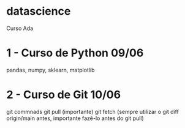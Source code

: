 # datascience
Curso Ada

# 1 - Curso de Python 09/06
pandas, numpy, sklearn, matplotlib

# 2 - Curso de Git 10/06
git commnads
git pull (importante)
git fetch (sempre utilizar o git diff origin/main antes, importante fazê-lo antes do git pull)
